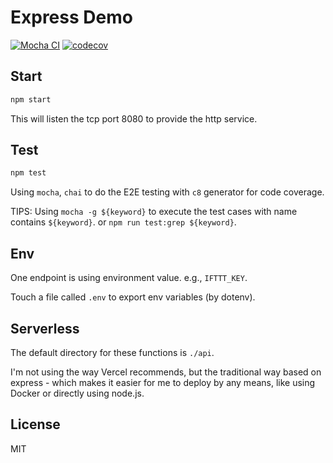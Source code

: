 # Express Demo

[![Mocha CI](https://github.com/Lonor/express-api/actions/workflows/ci.yaml/badge.svg)](https://github.com/Lonor/express-api/actions/workflows/ci.yaml)
[![codecov](https://codecov.io/gh/Lonor/express-api/branch/main/graph/badge.svg?token=KI6j0Pvoid)](https://codecov.io/gh/Lonor/express-api)

## Start

```sh
npm start
```

This will listen the tcp port 8080 to provide the http service.

## Test

```sh
npm test
```

Using `mocha`, `chai` to do the E2E testing with `c8` generator for code coverage.

TIPS: Using `mocha -g ${keyword}` to execute the test cases with name contains `${keyword}`.
or `npm run test:grep ${keyword}`.

## Env

One endpoint is using environment value. e.g., `IFTTT_KEY`.

Touch a file called `.env` to export env variables (by dotenv).

## Serverless

The default directory for these functions is `./api`.

I'm not using the way Vercel recommends, but the traditional way based on express - which makes it easier for me to deploy by any means, like using Docker or directly using node.js.

## License

MIT

